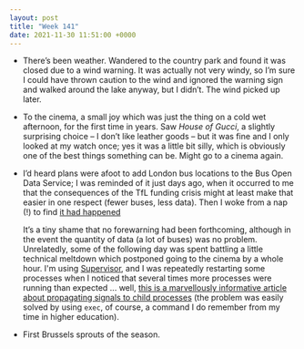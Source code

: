 ```yaml
---
layout: post
title: "Week 141"
date: 2021-11-30 11:51:00 +0000
---
```


- There’s been weather. Wandered to the country park and found it was closed due to a wind warning. It was actually not very windy, so I’m sure I could have thrown caution to the wind and ignored the warning sign and walked around the lake anyway, but I didn’t. The wind picked up later.

- To the cinema, a small joy which was just the thing on a cold wet afternoon, for the first time in years. Saw <cite>House of Gucci</cite>, a slightly surprising choice – I don’t like leather goods – but it was fine and I only looked at my watch once; yes it was a little bit silly, which is obviously one of the best things something can be. Might go to a cinema again.

- I’d heard plans were afoot to add London bus locations to the Bus Open Data Service; I was reminded of it just days ago, when it occurred to me that the consequences of the TfL funding crisis might at least make that easier in one respect (fewer buses, less data). Then I woke from a nap (!) to find [it had happened](https://twitter.com/bustimes_org/status/1464177685979086849)

  It’s a tiny shame that no forewarning had been forthcoming, although in the event the quantity of data (a lot of buses) was no problem.
  Unrelatedly, some of the following day was spent battling a little technical meltdown which postponed going to the cinema by a whole hour.
  I'm using [Supervisor](http://supervisord.org/), and I was repeatedly restarting some processes when I noticed that several times more processes were running than expected ...
  well, [this is a marvellously informative article about propagating signals to child processes](http://veithen.io/2014/11/16/sigterm-propagation.html) (the problem was easily solved by using `exec`, of course, a command I do remember from my time in higher education).

- First Brussels sprouts of the season.
